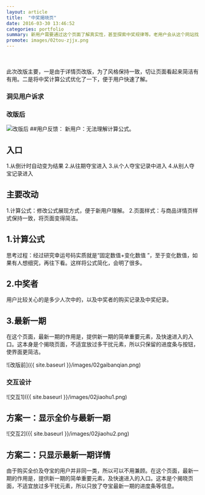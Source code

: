 ```yaml
---
layout: article
title:  "中奖揭晓页"
date: 2016-03-30 13:46:52
categories: portfolio
summary: 新用户需要通过这个页面了解真实性，甚至探索中奖规律等。老用户会从这个网站找到自己想要的。所以要很好地权衡新老用户。
promote: images/02tou-zjjx.png
---
```

<br><br>
此次改版主要，一是由于详情页改版，为了风格保持一致，切让页面看起来简洁有有用。二是将中奖计算公式优化了一下，便于用户快速了解。


### 洞见用户诉求

### 改版后
<img src="{{ site.baseurl }}/images/02gaibanhou.jpg" alt="改版后" class="float_img_left">
##用户反馈：
新用户：无法理解计算公式。

## 入口
1.从倒计时自动变为结果
2.从往期夺宝进入
3.从个人夺宝记录中进入
4.从别人夺宝记录进入

## 主要改动
1.计算公式：修改公式展现方式，便于新用户理解。
2.页面样式：与商品详情页样式保持一致，将页面变得简洁。

## 1.计算公式
思考过程：经过研究幸运号码实质就是“固定数值+变化数值 ”，至于变化数值，如果有人想细究，再往下看。这样将公式简化，会明了很多。

## 2.中奖者
用户比较关心的是多少人次中的，以及中奖者的购买记录及中奖纪录。

## 3.最新一期
在这个页面，最新一期的作用是，提供新一期的简单重要元素，及快速进入的入口。这本身是个揭晓页面，不适宜放过多干扰元素，所以只保留的进度条与按钮，使界面更简洁。

![改版前]({{ site.baseurl }}/images/02gaibanqian.png)


### 交互设计
![交互1]({{ site.baseurl }}/images/02jiaohu1.png)
## 方案一：显示全价与最新一期
![交互2]({{ site.baseurl }}/images/02jiaohu2.png)
## 方案二：只显示最新一期详情
由于购买全价及夺宝的用户并非同一类，所以可以不用兼顾。在这个页面，最新一期的作用是，提供新一期的简单重要元素，及快速进入的入口。这本是个揭晓页面，不适宜放过多干扰元素，所以只放了夺宝最新一期的进度条等信息。
